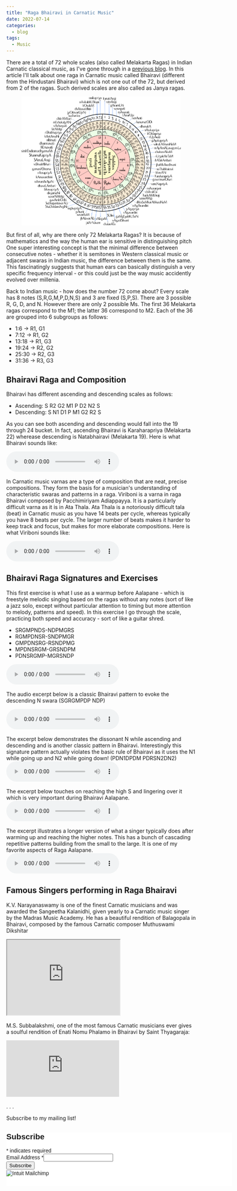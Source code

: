 ```yaml
---
title: "Raga Bhairavi in Carnatic Music"
date: 2022-07-14
categories:
  - blog
tags:
  - Music
---
```


There are a total of 72 whole scales (also called Melakarta Ragas) in Indian Carnatic classical music, as I've gone through in a [previous blog](https://medium.com/emergent-phenomena/the-mathematics-behind-indian-and-western-music-f00afc8c2416). In this article I'll talk about one raga in Carnatic music called Bhairavi (different from the Hindustani Bhairavi) which is not one out of the 72, but derived from 2 of the ragas. Such derived scales are also called as Janya ragas.

<figure >
    <a href="/assets/images2/melakarta.png"><img src="/assets/images2/melakarta.png" alt="South Indian Melakarta Ragas | [Basavarajtalwar](https://commons.wikimedia.org/wiki/User:Basavarajtalwar)"></a>
</figure>
But first of all, why are there only 72 Melakarta Ragas? It is because of mathematics and the way the human ear is sensitive in distinguishing pitch One super interesting concept is that the minimal difference between consecutive notes - whether it is semitones in Western classical music or adjacent swaras in Indian music, the difference between them is the same. This fascinatingly suggests that human ears can basically distinguish a very specific frequency interval - or this could just be the way music accidently evolved over millenia.

Back to Indian music - how does the number 72 come about? Every scale has 8 notes (S,R,G,M,P,D,N,S) and 3 are fixed (S,P,S). There are 3 possible R, G, D, and N. However there are only 2 possible Ms. The first 36 Melakarta ragas correspond to the M1; the latter 36 correspond to M2. Each of the 36 are grouped into 6 subgroups as follows:

- 1:6 &rarr; R1, G1
- 7:12 &rarr; R1, G2
- 13:18 &rarr; R1, G3
- 19:24 &rarr; R2, G2
- 25:30 &rarr; R2, G3
- 31:36 &rarr; R3, G3

## Bhairavi Raga and Composition

Bhairavi has different ascending and descending scales as follows:
- Ascending: S R2 G2 M1 P D2 N2 S
- Descending: S N1 D1 P M1 G2 R2 S

As you can see both ascending and descending would fall into the 19 through 24 bucket. In fact, ascending Bhairavi is Karaharapriya (Melakarta 22) wherease descending is Natabhairavi (Melakarta 19). Here is what Bhairavi sounds like:

<audio controls>
  <source src="/assets/av/scale-bhairavi.mp3" type="audio/mpeg">
</audio>


In Carnatic music varnas are a type of composition that are neat, precise compositions. They form the basis for a musician's understanding of characteristic swaras and patterns in a raga. Viriboni is a varna in raga Bhairavi composed by Pacchimiriyam Adiappayya. It is a particularly difficult varna as it is in Ata Thala. Ata Thala is a notoriously difficult tala (beat) in Carnatic music as you have 14 beats per cycle, whereas typically you have 8 beats per cycle. The larger number of beats makes it harder to keep track and focus, but makes for more elaborate compositions. Here is what Viriboni sounds like:

<audio controls>
  <source src="/assets/av/viriboni.mp3" type="audio/mpeg">
</audio>


## Bhairavi Raga Signatures and Exercises

This first exercise is what I use as a warmup before Aalapane - which is freestyle melodic singing based on the ragas without any notes (sort of like a jazz solo, except without particular attention to timing but more attention to melody, patterns and speed). In this exercise I go through the scale, practicing both speed and accuracy - sort of like a guitar shred.
- SRGMPNDS-NDPMGRS
- RGMPDNSR-SNDPMGR
- GMPDNSRG-RSNDPMG
- MPDNSRGM-GRSNDPM
- PDNSRGMP-MGRSNDP
<audio controls>
  <source src="/assets/av/viriboni-scale-ex1.mp3" type="audio/mpeg">
</audio>



The audio excerpt below is a classic Bhairavi pattern to evoke the descending N swara (SGRGMPDP NDP)


<audio controls>
  <source src="/assets/av/viriboni-scale-ex2.mp3" type="audio/mpeg">
</audio>

The excerpt below demonstrates the dissonant N while ascending and descending and is another classic pattern in Bhairavi. Interestingly this signature pattern actually violates the basic rule of Bhairavi as it uses the N1 while going up and N2 while going down! (PDN1DPDM PDRSN2DN2)
<audio controls>
  <source src="/assets/av/viriboni-scale-ex3.mp3" type="audio/mpeg">
</audio>


The excerpt below touches on reaching the high S and lingering over it which is very important during Bhairavi Aalapane.
<audio controls>
  <source src="/assets/av/viriboni-scale-ex4.mp3" type="audio/mpeg">
</audio>

The excerpt illustrates a longer version of what a singer typically does after warming up and reaching the higher notes. This has a bunch of cascading repetitive patterns building from the small to the large. It is one of my favorite aspects of Raga Aalapane.
<audio controls>
  <source src="/assets/av/viriboni-scale-ex5.mp3" type="audio/mpeg">
</audio>


## Famous Singers performing in Raga Bhairavi

K.V. Narayanaswamy is one of the finest Carnatic musicians and was awarded the Sangeetha Kalanidhi, given yearly to a Carnatic music singer by the Madras Music Academy. He has a beautiful rendition of Balagopala in Bhairavi, composed by the famous Carnatic composer Muthuswami Dikshitar

<iframe src="https://www.youtube.com/embed/UwYLebUiNO4" height="200" width="300" title="KV Narayanaswamy - bAlagOpAla pAlayashu - bhairavi - dIkshitar"></iframe>

M.S. Subbalakshmi, one of the most famous Carnatic musicians ever gives a soulful rendition of Enati Nomu Phalamo in Bhairavi by Saint Thyagaraja:

<iframe src="https://www.youtube.com/embed/oNw6VRldLmk" title="MS Subbulakshmi- Enati Nomu Phalamo- Bhairavi- Adi- Thyagaraja" frameborder="0" allow="accelerometer; autoplay; clipboard-write; encrypted-media; gyroscope; picture-in-picture" allowfullscreen></iframe>

.  .  .

Subscribe to my mailing list!

<div id="mc_embed_shell">
      <link href="//cdn-images.mailchimp.com/embedcode/classic-061523.css" rel="stylesheet" type="text/css">
  <style type="text/css">
        #mc_embed_signup{background:#fff; false;clear:left; font:14px Helvetica,Arial,sans-serif; width: 600px;}
        /* Add your own Mailchimp form style overrides in your site stylesheet or in this style block.
           We recommend moving this block and the preceding CSS link to the HEAD of your HTML file. */
</style>
<div id="mc_embed_signup">
    <form action="https://chaoscontrol.us7.list-manage.com/subscribe/post?u=cd3eef2d66d1a86e7eba23eb3&amp;id=fb46f3513a&amp;f_id=000fd7e4f0" method="post" id="mc-embedded-subscribe-form" name="mc-embedded-subscribe-form" class="validate" target="_blank">
        <div id="mc_embed_signup_scroll"><h2>Subscribe</h2>
            <div class="indicates-required"><span class="asterisk">*</span> indicates required</div>
            <div class="mc-field-group"><label for="mce-EMAIL">Email Address <span class="asterisk">*</span></label><input type="email" name="EMAIL" class="required email" id="mce-EMAIL" required="" value=""></div>
        <div id="mce-responses" class="clear foot">
            <div class="response" id="mce-error-response" style="display: none;"></div>
            <div class="response" id="mce-success-response" style="display: none;"></div>
        </div>
    <div aria-hidden="true" style="position: absolute; left: -5000px;">
        /* real people should not fill this in and expect good things - do not remove this or risk form bot signups */
        <input type="text" name="b_cd3eef2d66d1a86e7eba23eb3_fb46f3513a" tabindex="-1" value="">
    </div>
        <div class="optionalParent">
            <div class="clear foot">
                <input type="submit" name="subscribe" id="mc-embedded-subscribe" class="button" value="Subscribe">
                <p style="margin: 0px auto;"><a href="http://eepurl.com/iNSD4w" title="Mailchimp - email marketing made easy and fun"><span style="display: inline-block; background-color: transparent; border-radius: 4px;"><img class="refferal_badge" src="https://digitalasset.intuit.com/render/content/dam/intuit/mc-fe/en_us/images/intuit-mc-rewards-text-dark.svg" alt="Intuit Mailchimp" style="width: 220px; height: 40px; display: flex; padding: 2px 0px; justify-content: center; align-items: center;"></span></a></p>
            </div>
        </div>
    </div>
</form>
</div>
<script type="text/javascript" src="//s3.amazonaws.com/downloads.mailchimp.com/js/mc-validate.js"></script><script type="text/javascript">(function($) {window.fnames = new Array(); window.ftypes = new Array();fnames[0]='EMAIL';ftypes[0]='email';fnames[1]='FNAME';ftypes[1]='text';fnames[2]='LNAME';ftypes[2]='text';fnames[4]='PHONE';ftypes[4]='phone';fnames[3]='MMERGE3';ftypes[3]='text';}(jQuery));var $mcj = jQuery.noConflict(true);</script></div>

